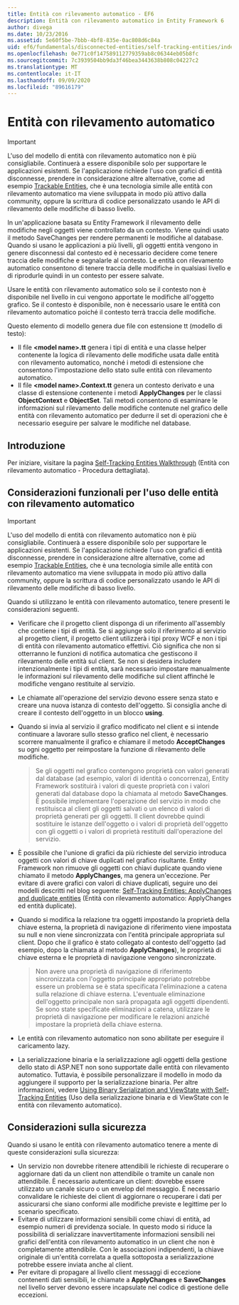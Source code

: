 ```yaml
---
title: Entità con rilevamento automatico - EF6
description: Entità con rilevamento automatico in Entity Framework 6
author: divega
ms.date: 10/23/2016
ms.assetid: 5e60f5be-7bbb-4bf8-835e-0ac808d6c84a
uid: ef6/fundamentals/disconnected-entities/self-tracking-entities/index
ms.openlocfilehash: 0e771c0f147589112779359ab8c06344eb05b8fc
ms.sourcegitcommit: 7c3939504bb9da3f46bea3443638b808c04227c2
ms.translationtype: MT
ms.contentlocale: it-IT
ms.lasthandoff: 09/09/2020
ms.locfileid: "89616179"
---
```

# <a name="self-tracking-entities"></a>Entità con rilevamento automatico

> [!IMPORTANT]
> L'uso del modello di entità con rilevamento automatico non è più consigliabile. Continuerà a essere disponibile solo per supportare le applicazioni esistenti. Se l'applicazione richiede l'uso con grafici di entità disconnesse, prendere in considerazione altre alternative, come ad esempio [Trackable Entities](https://trackableentities.github.io/), che è una tecnologia simile alle entità con rilevamento automatico ma viene sviluppata in modo più attivo dalla community, oppure la scrittura di codice personalizzato usando le API di rilevamento delle modifiche di basso livello.

In un'applicazione basata su Entity Framework il rilevamento delle modifiche negli oggetti viene controllato da un contesto. Viene quindi usato il metodo SaveChanges per rendere permanenti le modifiche al database. Quando si usano le applicazioni a più livelli, gli oggetti entità vengono in genere disconnessi dal contesto ed è necessario decidere come tenere traccia delle modifiche e segnalarle al contesto. Le entità con rilevamento automatico consentono di tenere traccia delle modifiche in qualsiasi livello e di riprodurle quindi in un contesto per essere salvate.  

Usare le entità con rilevamento automatico solo se il contesto non è disponibile nel livello in cui vengono apportate le modifiche all'oggetto grafico. Se il contesto è disponibile, non è necessario usare le entità con rilevamento automatico poiché il contesto terrà traccia delle modifiche.  

Questo elemento di modello genera due file con estensione tt (modello di testo):  

- Il file **\<model name\>.tt** genera i tipi di entità e una classe helper contenente la logica di rilevamento delle modifiche usata dalle entità con rilevamento automatico, nonché i metodi di estensione che consentono l'impostazione dello stato sulle entità con rilevamento automatico.  
- Il file **\<model name\>.Context.tt** genera un contesto derivato e una classe di estensione contenente i metodi **ApplyChanges** per le classi **ObjectContext** e **ObjectSet**. Tali metodi consentono di esaminare le informazioni sul rilevamento delle modifiche contenute nel grafico delle entità con rilevamento automatico per dedurre il set di operazioni che è necessario eseguire per salvare le modifiche nel database.  

## <a name="get-started"></a>Introduzione  

Per iniziare, visitare la pagina [Self-Tracking Entities Walkthrough](xref:ef6/fundamentals/disconnected-entities/self-tracking-entities/walkthrough) (Entità con rilevamento automatico - Procedura dettagliata).  

## <a name="functional-considerations-when-working-with-self-tracking-entities"></a>Considerazioni funzionali per l'uso delle entità con rilevamento automatico  
> [!IMPORTANT]
> L'uso del modello di entità con rilevamento automatico non è più consigliabile. Continuerà a essere disponibile solo per supportare le applicazioni esistenti. Se l'applicazione richiede l'uso con grafici di entità disconnesse, prendere in considerazione altre alternative, come ad esempio [Trackable Entities](https://trackableentities.github.io/), che è una tecnologia simile alle entità con rilevamento automatico ma viene sviluppata in modo più attivo dalla community, oppure la scrittura di codice personalizzato usando le API di rilevamento delle modifiche di basso livello.

Quando si utilizzano le entità con rilevamento automatico, tenere presenti le considerazioni seguenti.  

- Verificare che il progetto client disponga di un riferimento all'assembly che contiene i tipi di entità. Se si aggiunge solo il riferimento al servizio al progetto client, il progetto client utilizzerà i tipi proxy WCF e non i tipi di entità con rilevamento automatico effettivi. Ciò significa che non si otterranno le funzioni di notifica automatica che gestiscono il rilevamento delle entità sul client. Se non si desidera includere intenzionalmente i tipi di entità, sarà necessario impostare manualmente le informazioni sul rilevamento delle modifiche sul client affinché le modifiche vengano restituite al servizio.  
- Le chiamate all'operazione del servizio devono essere senza stato e creare una nuova istanza di contesto dell'oggetto. Si consiglia anche di creare il contesto dell'oggetto in un blocco **using**.  
- Quando si invia al servizio il grafico modificato nel client e si intende continuare a lavorare sullo stesso grafico nel client, è necessario scorrere manualmente il grafico e chiamare il metodo **AcceptChanges** su ogni oggetto per reimpostare la funzione di rilevamento delle modifiche.  

    > Se gli oggetti nel grafico contengono proprietà con valori generati dal database (ad esempio, valori di identità o concorrenza), Entity Framework sostituirà i valori di queste proprietà con i valori generati dal database dopo la chiamata al metodo **SaveChanges**. È possibile implementare l'operazione del servizio in modo che restituisca al client gli oggetti salvati o un elenco di valori di proprietà generati per gli oggetti. Il client dovrebbe quindi sostituire le istanze dell'oggetto o i valori di proprietà dell'oggetto con gli oggetti o i valori di proprietà restituiti dall'operazione del servizio.  
- È possibile che l'unione di grafici da più richieste del servizio introduca oggetti con valori di chiave duplicati nel grafico risultante. Entity Framework non rimuove gli oggetti con chiavi duplicate quando viene chiamato il metodo **ApplyChanges**, ma genera un'eccezione. Per evitare di avere grafici con valori di chiave duplicati, seguire uno dei modelli descritti nel blog seguente: [Self-Tracking Entities: ApplyChanges and duplicate entities](https://go.microsoft.com/fwlink/?LinkID=205119&clcid=0x409) (Entità con rilevamento automatico: ApplyChanges ed entità duplicate).  
- Quando si modifica la relazione tra oggetti impostando la proprietà della chiave esterna, la proprietà di navigazione di riferimento viene impostata su null e non viene sincronizzata con l'entità principale appropriata sul client. Dopo che il grafico è stato collegato al contesto dell'oggetto (ad esempio, dopo la chiamata al metodo **ApplyChanges**), le proprietà di chiave esterna e le proprietà di navigazione vengono sincronizzate.  

    > Non avere una proprietà di navigazione di riferimento sincronizzata con l'oggetto principale appropriato potrebbe essere un problema se è stata specificata l'eliminazione a catena sulla relazione di chiave esterna. L'eventuale eliminazione dell'oggetto principale non sarà propagata agli oggetti dipendenti. Se sono state specificate eliminazioni a catena, utilizzare le proprietà di navigazione per modificare le relazioni anziché impostare la proprietà della chiave esterna.  
- Le entità con rilevamento automatico non sono abilitate per eseguire il caricamento lazy.  
- La serializzazione binaria e la serializzazione agli oggetti della gestione dello stato di ASP.NET non sono supportate dalle entità con rilevamento automatico. Tuttavia, è possibile personalizzare il modello in modo da aggiungere il supporto per la serializzazione binaria. Per altre informazioni, vedere [Using Binary Serialization and ViewState with Self-Tracking Entities](https://go.microsoft.com/fwlink/?LinkId=199208) (Uso della serializzazione binaria e di ViewState con le entità con rilevamento automatico).  

## <a name="security-considerations"></a>Considerazioni sulla sicurezza  

Quando si usano le entità con rilevamento automatico tenere a mente di queste considerazioni sulla sicurezza:  

- Un servizio non dovrebbe ritenere attendibili le richieste di recuperare o aggiornare dati da un client non attendibile o tramite un canale non attendibile. È necessario autenticare un client: dovrebbe essere utilizzato un canale sicuro o un envelop del messaggio. È necessario convalidare le richieste dei client di aggiornare o recuperare i dati per assicurarsi che siano conformi alle modifiche previste e legittime per lo scenario specificato.  
- Evitare di utilizzare informazioni sensibili come chiavi di entità, ad esempio numeri di previdenza sociale. In questo modo si riduce la possibilità di serializzare inavvertitamente informazioni sensibili nei grafici dell'entità con rilevamento automatico in un client che non è completamente attendibile. Con le associazioni indipendenti, la chiave originale di un'entità correlata a quella sottoposta a serializzazione potrebbe essere inviata anche al client.  
- Per evitare di propagare al livello client messaggi di eccezione contenenti dati sensibili, le chiamate a **ApplyChanges** e **SaveChanges** nel livello server devono essere incapsulate nel codice di gestione delle eccezioni.  
